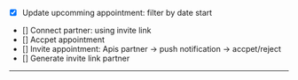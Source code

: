 -   [x] Update upcomming appointment: filter by date start
-   [] Connect partner: using invite link
-   [] Accpet appointment
-   [] Invite appointment: Apis partner -> push notification -> accpet/reject
-   [] Generate invite link partner
---